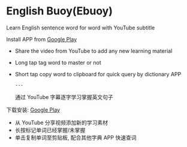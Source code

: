 # English Buoy(Ebuoy)

Learn English sentence word for word with YouTube subtitle

Install APP from [Google Play](https://play.google.com/store/apps/details?id=net.bigzhu.english_buoy)

- Share the video from YouTube to add any new learning material
- Long tap tag word to master or not
- Short tap copy word to clipboard for quick query by dictionary APP

      ---

  通过 YouTube 字幕逐字学习掌握英文句子

下载安装: [Google Play](https://play.google.com/store/apps/details?id=net.bigzhu.english_buoy)

- 从 YouTube 分享视频添加新的学习素材
- 长按标记单词已经掌握/未掌握
- 单击复制单词至剪贴板, 配合其他字典 APP 快速查词
